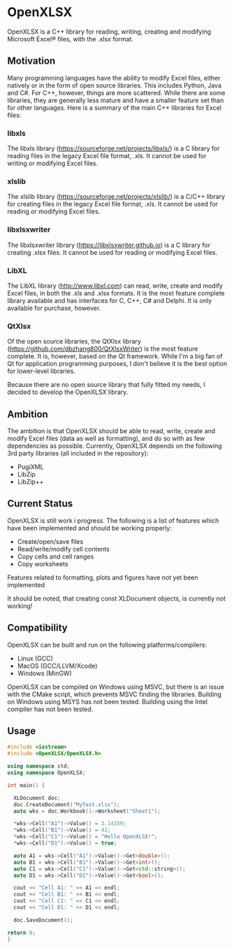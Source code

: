 # OpenXLSX
OpenXLSX is a C++ library for reading, writing, creating and modifying Microsoft Excel® files, with the .xlsx format.

## Motivation
Many programming languages have the ability to modify Excel files, either natively or in the form of open source libraries. This includes Python, Java and C#. For C++, however, things are more scattered. While there are some libraries, they are generally less mature and have a smaller feature set than for other languages. Here is a summary of the main C++ libraries for Excel files:

### libxls
The libxls library (https://sourceforge.net/projects/libxls/) is a C library for reading files in the legacy Excel file format, .xls. It cannot be used for writing or modifying Excel files.

### xlslib
The xlslib library (https://sourceforge.net/projects/xlslib/) is a C/C++ library for creating files in the legacy Excel file format, .xls. It cannot be used for reading or modifying Excel files.

### libxlsxwriter
The libxlsxwriter library (https://libxlsxwriter.github.io) is a C library for creating .xlsx files. It cannot be used for reading or modifying Excel files.

### LibXL
The LibXL library (http://www.libxl.com) can read, write, create and modify Excel files, in both the .xls and .xlsx formats. It is the most feature complete library available and has interfaces for C, C++, C# and Delphi. It is only available for purchase, however.

### QtXlsx
Of the open source libraries, the QtXlsx library (https://github.com/dbzhang800/QtXlsxWriter) is the most feature complete. It is, however, based on the Qt framework. While I'm a big fan of Qt for application programming purposes, I don't believe it is the best option for lower-level libraries.

Because there are no open source library that fully fitted my needs, I decided to develop the OpenXLSX library.

## Ambition
The ambition is that OpenXLSX should be able to read, write, create and modify Excel files (data as well as formatting), and do so with as few dependencies as possible. Currently, OpenXLSX depends on the following 3rd party libraries (all included in the repository):

 - PugiXML
 - LibZip
 - LibZip++
 
 ## Current Status
 OpenXLSX is still work i progress. The following is a list of features which have been implemented and should be working properly:
 
  - Create/open/save files
  - Read/write/modify cell contents
  - Copy cells and cell ranges
  - Copy worksheets
  
  Features related to formatting, plots and figures have not yet been implemented
  
  It should be noted, that creating const XLDocument objects, is currently not working!
  
  ## Compatibility
  OpenXLSX can be built and run on the following platforms/compilers:
  
  - Linux (GCC)
  - MacOS (GCC/LLVM/Xcode)
  - Windows (MinGW)
  
  OpenXLSX can be compiled on Windows using MSVC, but there is an issue with the CMake script, which prevents MSVC finding the libraries.
  Building on Windows using MSYS has not been tested.
  Building using the Intel compiler has not been tested.
  
  ## Usage
  
  ```cpp
  #include <iostream>
  #include <OpenXLSX/OpenXLSX.h>
  
  using namespace std;
  using namespace OpenXLSX;
  
  int main() {
  
    XLDocument doc;
    doc.CreateDocument("MyTest.xlsx");
    auto wks = doc.Workbook()->Worksheet("Sheet1");

    *wks->Cell("A1")->Value() = 3.14159;
    *wks->Cell("B1")->Value() = 42;
    *wks->Cell("C1")->Value() = "Hello OpenXLSX!";
    *wks->Cell("D1")->Value() = true;

    auto A1 = wks->Cell("A1")->Value()->Get<double>();
    auto B1 = wks->Cell("B1")->Value()->Get<int>();
    auto C1 = wks->Cell("C1")->Value()->Get<std::string>();
    auto D1 = wks->Cell("D1")->Value()->Get<bool>();

    cout << "Cell A1: " << A1 << endl;
    cout << "Cell B1: " << B1 << endl;
    cout << "Cell C1: " << C1 << endl;
    cout << "Cell D1: " << D1 << endl;

    doc.SaveDocument();
  
  return 0;
  }
  ```  
